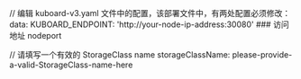// 编辑 kuboard-v3.yaml 文件中的配置，该部署文件中，有两处配置必须修改：
data:
  KUBOARD_ENDPOINT: 'http://your-node-ip-address:30080'           ### 访问地址 nodeport


// 请填写一个有效的 StorageClass name
      storageClassName: please-provide-a-valid-StorageClass-name-here
